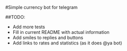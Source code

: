#Simple currency bot for telegram

##TODO:
- Add more tests
- Fill in current README with actual information 
- Add smiles to replies and buttons
- Add links to rates and statistics (as it does @ya bot)